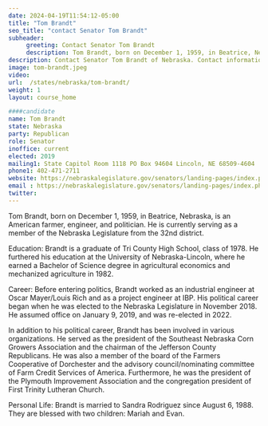 ```yaml
---
date: 2024-04-19T11:54:12-05:00
title: "Tom Brandt"
seo_title: "contact Senator Tom Brandt"
subheader:
     greeting: Contact Senator Tom Brandt
     description: Tom Brandt, born on December 1, 1959, in Beatrice, Nebraska, is an American farmer, engineer, and politician. He is currently serving as a member of the Nebraska Legislature from the 32nd district.
description: Contact Senator Tom Brandt of Nebraska. Contact information for Tom Brandt includes email address, phone number, and mailing address.
image: tom-brandt.jpeg
video:
url:  /states/nebraska/tom-brandt/
weight: 1
layout: course_home

####candidate
name: Tom Brandt
state: Nebraska
party: Republican
role: Senator
inoffice: current
elected: 2019
mailing1: State Capitol Room 1118 PO Box 94604 Lincoln, NE 68509-4604
phone1: 402-471-2711
website: https://nebraskalegislature.gov/senators/landing-pages/index.php?District=32/
email : https://nebraskalegislature.gov/senators/landing-pages/index.php?District=32/
twitter:
---
```


Tom Brandt, born on December 1, 1959, in Beatrice, Nebraska, is an American farmer, engineer, and politician. He is currently serving as a member of the Nebraska Legislature from the 32nd district.

Education:
Brandt is a graduate of Tri County High School, class of 1978. He furthered his education at the University of Nebraska-Lincoln, where he earned a Bachelor of Science degree in agricultural economics and mechanized agriculture in 1982.

Career:
Before entering politics, Brandt worked as an industrial engineer at Oscar Mayer/Louis Rich and as a project engineer at IBP. His political career began when he was elected to the Nebraska Legislature in November 2018. He assumed office on January 9, 2019, and was re-elected in 2022.

In addition to his political career, Brandt has been involved in various organizations. He served as the president of the Southeast Nebraska Corn Growers Association and the chairman of the Jefferson County Republicans. He was also a member of the board of the Farmers Cooperative of Dorchester and the advisory council/nominating committee of Farm Credit Services of America. Furthermore, he was the president of the Plymouth Improvement Association and the congregation president of First Trinity Lutheran Church.

Personal Life:
Brandt is married to Sandra Rodriguez since August 6, 1988. They are blessed with two children: Mariah and Evan.
